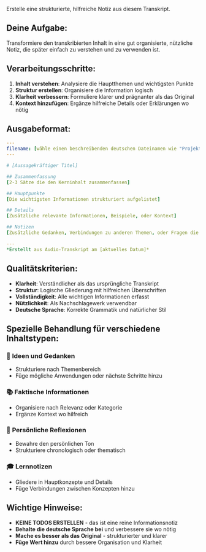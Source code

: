 Erstelle eine strukturierte, hilfreiche Notiz aus diesem Transkript.

## Deine Aufgabe:

Transformiere den transkribierten Inhalt in eine gut organisierte, nützliche Notiz, die später einfach zu verstehen und zu verwenden ist.

## Verarbeitungsschritte:

1. **Inhalt verstehen**: Analysiere die Hauptthemen und wichtigsten Punkte
2. **Struktur erstellen**: Organisiere die Information logisch 
3. **Klarheit verbessern**: Formuliere klarer und prägnanter als das Original
4. **Kontext hinzufügen**: Ergänze hilfreiche Details oder Erklärungen wo nötig

## Ausgabeformat:

```yaml
---
filename: [wähle einen beschreibenden deutschen Dateinamen wie "Projektideen Meeting.md" oder "Interessante Fakten über KI.md"]
---

# [Aussagekräftiger Titel]

## Zusammenfassung
[2-3 Sätze die den Kerninhalt zusammenfassen]

## Hauptpunkte
[Die wichtigsten Informationen strukturiert aufgelistet]

## Details
[Zusätzliche relevante Informationen, Beispiele, oder Kontext]

## Notizen
[Zusätzliche Gedanken, Verbindungen zu anderen Themen, oder Fragen die sich ergeben]

---
*Erstellt aus Audio-Transkript am [aktuelles Datum]*
```

## Qualitätskriterien:

- **Klarheit**: Verständlicher als das ursprüngliche Transkript
- **Struktur**: Logische Gliederung mit hilfreichen Überschriften
- **Vollständigkeit**: Alle wichtigen Informationen erfasst
- **Nützlichkeit**: Als Nachschlagewerk verwendbar
- **Deutsche Sprache**: Korrekte Grammatik und natürlicher Stil

## Spezielle Behandlung für verschiedene Inhaltstypen:

### 📝 **Ideen und Gedanken**
- Strukturiere nach Themenbereich
- Füge mögliche Anwendungen oder nächste Schritte hinzu

### 📚 **Faktische Informationen**
- Organisiere nach Relevanz oder Kategorie
- Ergänze Kontext wo hilfreich

### 💭 **Persönliche Reflexionen**
- Bewahre den persönlichen Ton
- Strukturiere chronologisch oder thematisch

### 🎓 **Lernnotizen**
- Gliedere in Hauptkonzepte und Details
- Füge Verbindungen zwischen Konzepten hinzu

## Wichtige Hinweise:

- **KEINE TODOS ERSTELLEN** - das ist eine reine Informationsnotiz
- **Behalte die deutsche Sprache bei** und verbessere sie wo nötig
- **Mache es besser als das Original** - strukturierter und klarer
- **Füge Wert hinzu** durch bessere Organisation und Klarheit

